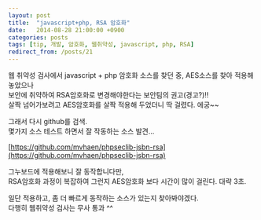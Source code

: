 ```yaml
---
layout: post
title:  "javascript+php, RSA 암호화"
date:   2014-08-28 21:00:00 +0900
categories: posts
tags: [tip, 개발, 암호화, 웹취약성, javascript, php, RSA]
redirect_from: /posts/21
---
```

웹 취약성 검사에서 javascript + php 암호화 소스를 찾던 중, AES소스를 찾아 적용해 놓았으나  
보안에 취약하여 RSA암호화로 변경해야한다는 보안팀의 권고(경고?)!!  
살짝 넘어가보려고 AES암호화를 살짝 적용해 두었더니 딱 걸렸다.&nbsp;에궁~~

그래서 다시 github를 검색.  
몇가지 소스 테스트 하면서 잘 작동하는 소스 발견...

[https://github.com/mvhaen/phpseclib-jsbn-rsa](https://github.com/mvhaen/phpseclib-jsbn-rsa)

그누보드에 적용해보니 잘 동작합니다만,  
RSA암호화 과정이 복잡하여 그런지 AES암호화 보다 시간이 많이 걸린다. 대략 3초.

일단 적용하고, 좀 더 빠르게 동작하는 소스가 있는지 찾아봐야겠다.  
다행히 웹취약성 검사는 무사 통과 ^^
